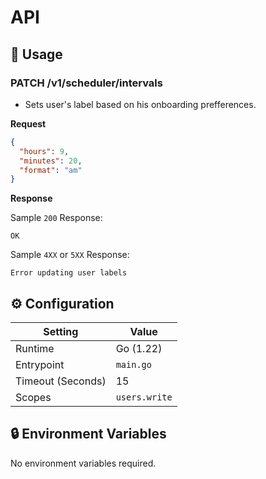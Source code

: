 # API

## 🧰 Usage

### PATCH /v1/scheduler/intervals

- Sets user's label based on his onboarding prefferences.

**Request**

```json
{
  "hours": 9,
  "minutes": 20,
  "format": "am"
}
```

**Response**

Sample `200` Response:

```text
OK
```

Sample `4XX` or `5XX` Response:

```text
Error updating user labels
```

## ⚙️ Configuration

| Setting           | Value         |
| ----------------- | ------------- |
| Runtime           | Go (1.22)     |
| Entrypoint        | `main.go`     |
| Timeout (Seconds) | 15            |
| Scopes            | `users.write` |

## 🔒 Environment Variables

No environment variables required.
